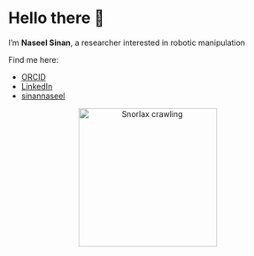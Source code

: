 # Hello there 👋

I’m **Naseel Sinan**, a researcher interested in robotic manipulation

Find me here:

- [ORCID](https://orcid.org/0009-0002-4357-9764)  
- [LinkedIn](https://linkedin.com/in/naseel-sinan)   
- [sinannaseel](https://github.com/sinannaseel)


<p align="center">
  <img src="https://media.tenor.com/8uZxV-xyzAA/tenor.gif" alt="Snorlax crawling" width="250"/>
</p>

